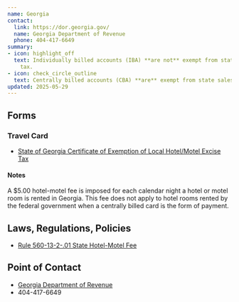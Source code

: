 ```yaml
---
name: Georgia
contact:
  link: https://dor.georgia.gov/
  name: Georgia Department of Revenue
  phone: 404-417-6649
summary:
- icon: highlight_off
  text: Individually billed accounts (IBA) **are not** exempt from state sales
    tax.
- icon: check_circle_outline
  text: Centrally billed accounts (CBA) **are** exempt from state sales tax.
updated: 2025-05-29
---
```


## Forms

### Travel Card

* [State of Georgia Certificate of Exemption of Local Hotel/Motel Excise Tax](https://www.google.com/url?client=internal-element-cse&cx=450907bf5042c4844&q=https://sao.georgia.gov/document/publication/sog-hotel-tax-exempt-formfinalpdf/download&sa=U&ved=2ahUKEwihpuv9t7KKAxURQzABHV4hGAMQFnoECAYQAQ&usg=AOvVaw2gZNdWpaA7dsJc2YMyPW9N&fexp=72801196,72801194,72801195)

#### Notes

A $5.00 hotel-motel fee is imposed for each calendar night a hotel or motel room is rented in Georgia.  This fee does not apply to hotel rooms rented by the federal government when a centrally billed card is the form of payment.

## Laws, Regulations, Policies

* [Rule 560-13-2-.01 State Hotel-Motel Fee](https://rules.sos.ga.gov/gac/560-13-2)

## Point of Contact
- [Georgia Department of Revenue](https://dor.georgia.gov/)
- 404-417-6649
